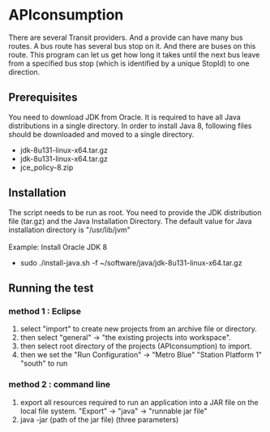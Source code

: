 # APIconsumption
There are several Transit providers. And a provide can have many bus routes. A bus route has several bus stop on it. And there are buses on this route. This program can let us get how long it takes until the next bus leave from a specified bus stop (which is identified by a unique StopId) to one direction. 
## Prerequisites
You need to download JDK from Oracle. It is required to have all Java distributions in a single directory. In order to install Java 8, following files should be downloaded and moved to a single directory. </br>
* jdk-8u131-linux-x64.tar.gz
* jdk-8u131-linux-x64.tar.gz 
* jce_policy-8.zip
## Installation
The script needs to be run as root. You need to provide the JDK distribution file (tar.gz) and the Java Installation Directory. The default value for Java installation directory is "/usr/lib/jvm" </br> </br>
Example: Install Oracle JDK 8 </br>
- sudo ./install-java.sh -f ~/software/java/jdk-8u131-linux-x64.tar.gz
## Running the test 
### method 1 : Eclipse
1. select "import" to create new projects from an archive file or directory. 
2. then select "general" -> "the existing projects into workspace".
3. then select root directory of the projects (APIconsumption) to import.
4. then we set the "Run Configuration" -> "Metro Blue" "Station Platform 1" "south" to run
### method 2 : command line
1. export all resources required to run an application into a JAR file on the local file system. "Export" -> "java" -> "runnable jar file"
2. java -jar (path of the jar file) (three parameters)
